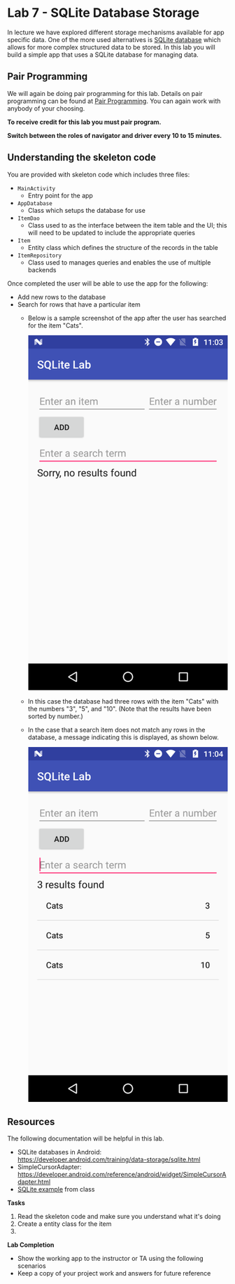 # Lab 7 - SQLite Database Storage

In lecture we have explored different storage mechanisms available for app specific data.  One of the more used alternatives is [SQLite database](https://www.sqlite.org/) which allows for more complex structured data to be stored.  In this lab you will build a simple app that uses a SQLite database for managing data.

## Pair Programming

We will again be doing pair programming for this lab.  Details on pair programming can be found at [Pair Programming](../docs/PAIR_PROGRAMMING.md).  You can again work with anybody of your choosing.

**To receive credit for this lab you must pair program.**

**Switch between the roles of navigator and driver every 10 to 15
minutes.**

## Understanding the skeleton code

You are provided with skeleton code which includes three files:
* `MainActivity`
  * Entry point for the app
* `AppDatabase`
  * Class which setups the database for use
* `ItemDao`
  * Class used to as the interface between the item table and the UI; this will need to be updated to include the appropriate queries
* `Item`
  * Entity class which defines the structure of the records in the table
* `ItemRepository`
  * Class used to manages queries and enables the use of multiple backends
  
Once completed the user will be able to use the app for the following:
* Add new rows to the database
* Search for rows that have a particular item
  * Below is a sample screenshot of the app after the user has searched for the item "Cats".

    ![Main Activity](../screencaps/Lab7/No_Results_found.png)

  * In this case the database had three rows with the item "Cats" with the numbers "3", "5", and "10". (Note that the results have been sorted by number.)

  * In the case that a search item does not match any rows in the database, a message indicating this is displayed, as shown below.

    ![Main Activity](../screencaps/Lab7/Results_found.png)


## Resources

The following documentation will be helpful in this lab.

* SQLite databases in Android: https://developer.android.com/training/data-storage/sqlite.html
* SimpleCursorAdapter: https://developer.android.com/reference/android/widget/SimpleCursorAdapter.html
* [SQLite example](https://github.com/hpowell20/cs2063-winter-2020-examples/tree/master/Lecture7/DBDemo) from class


**Tasks**

1. Read the skeleton code and make sure you understand what it's doing
2. Create a entity class for the item
3.

**Lab Completion**

* Show the working app to the instructor or TA using the following scenarios
* Keep a copy of your project work and answers for future reference
